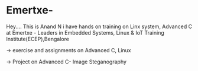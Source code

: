 # Emertxe-
Hey.... This is Anand N i have hands on training on Linx system, Advanced C at Emertxe - Leaders in Embedded Systems, Linux & IoT Training Institute(ECEP),Bengalore

-> exercise and assignments on Advanced C, Linux

-> Project on Advanced C- Image Steganography
